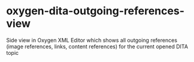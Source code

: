 # oxygen-dita-outgoing-references-view
Side view in Oxygen XML Editor which shows all outgoing references (image references, links, content references) for the current opened DITA topic

